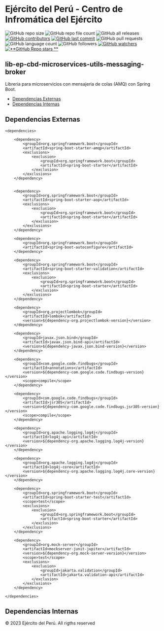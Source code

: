 # Ejército del Perú - Centro de Infromática del Ejército

![GitHub repo size](https://img.shields.io/github/repo-size/dbacilio88/lib-ep-cbd-microservices-utils-messaging-broker)
![GitHub repo file count](https://img.shields.io/github/directory-file-count/dbacilio88/lib-ep-cbd-microservices-utils-messaging-broker)
![GitHub all releases](https://img.shields.io/github/downloads/dbacilio88/lib-ep-cbd-microservices-utils-messaging-broker/total)
[![GitHub contributors](https://img.shields.io/github/contributors/dbacilio88/lib-ep-cbd-microservices-utils-messaging-broker)](https://github.com/dbacilio88/lib-ep-cbd-microservices-utils-messaging-broker/graphs/contributors)
[![GitHub last commit](https://img.shields.io/github/last-commit/dbacilio88/lib-ep-cbd-microservices-utils-messaging-broker?logoColor=success)](https://github.com/dbacilio88/lib-ep-cbd-microservices-utils-messaging-broker/graphs/commit-activity)
![GitHub pull requests](https://img.shields.io/github/issues-pr/dbacilio88/lib-ep-cbd-microservices-utils-messaging-broker?color=red)
![GitHub language count](https://img.shields.io/github/languages/count/dbacilio88/lib-ep-cbd-microservices-utils-messaging-broker)
![GitHub followers](https://img.shields.io/github/followers/dbacilio88?style=social)
[![GitHub watchers](https://img.shields.io/github/watchers/dbacilio88/lib-ep-cbd-microservices-utils-messaging-broker?style=social)](https://github.com/dbacilio88/lib-ep-cbd-microservices-utils-messaging-broker/watchers)
[![**GitHub Repo stars
**](https://img.shields.io/github/stars/dbacilio88/lib-ep-cbd-microservices-utils-messaging-broker?style=social)](https://github.com/dbacilio88/lib-ep-cbd-microservices-utils-messaging-broker/stargazers)

## lib-ep-cbd-microservices-utils-messaging-broker

Libreria para microservicios con mensajeria de colas (AMQ) con Spring Boot.

* [Dependencias Externas](#external-dependencies)
* [Dependencias Internas](#internal-dependencies)

## <a name="external-dependencies"></a>Dependencias Externas

    <dependencies>

        <dependency>
            <groupId>org.springframework.boot</groupId>
            <artifactId>spring-boot-starter-amqp</artifactId>
            <exclusions>
                <exclusion>
                    <groupId>org.springframework.boot</groupId>
                    <artifactId>spring-boot-starter</artifactId>
                </exclusion>
            </exclusions>
        </dependency>


        <dependency>
            <groupId>org.springframework.boot</groupId>
            <artifactId>spring-boot-starter-aop</artifactId>
            <exclusions>
                <exclusion>
                    <groupId>org.springframework.boot</groupId>
                    <artifactId>spring-boot-starter</artifactId>
                </exclusion>
            </exclusions>
        </dependency>

        <dependency>
            <groupId>org.springframework.boot</groupId>
            <artifactId>spring-boot-autoconfigure</artifactId>
        </dependency>

        <dependency>
            <groupId>org.springframework.boot</groupId>
            <artifactId>spring-boot-starter-validation</artifactId>
            <exclusions>
                <exclusion>
                    <groupId>org.springframework.boot</groupId>
                    <artifactId>spring-boot-starter</artifactId>
                </exclusion>
            </exclusions>
        </dependency>

        <dependency>
            <groupId>org.projectlombok</groupId>
            <artifactId>lombok</artifactId>
            <version>${dependency-org.projectlombok-version}</version>
        </dependency>

        <dependency>
            <groupId>javax.json.bind</groupId>
            <artifactId>javax.json.bind-api</artifactId>
            <version>${dependency-javax.json.bind-version}</version>
        </dependency>

        <dependency>
            <groupId>com.google.code.findbugs</groupId>
            <artifactId>annotations</artifactId>
            <version>${dependency-com.google.code.findbugs-version}</version>
            <scope>compile</scope>
        </dependency>

        <dependency>
            <groupId>com.google.code.findbugs</groupId>
            <artifactId>jsr305</artifactId>
            <version>${dependency-com.google.code.findbugs.jsr305-version}</version>
            <scope>compile</scope>
        </dependency>

        <dependency>
            <groupId>org.apache.logging.log4j</groupId>
            <artifactId>log4j-api</artifactId>
            <version>${dependency-org.apache.logging.log4j-version}</version>
        </dependency>

        <dependency>
            <groupId>org.apache.logging.log4j</groupId>
            <artifactId>log4j-core</artifactId>
            <version>${dependency-org.apache.logging.log4j.core-version}</version>
        </dependency>

        <dependency>
            <groupId>org.springframework.boot</groupId>
            <artifactId>spring-boot-starter-test</artifactId>
            <scope>test</scope>
            <exclusions>
                <exclusion>
                    <groupId>org.springframework.boot</groupId>
                    <artifactId>spring-boot-starter</artifactId>
                </exclusion>
            </exclusions>
        </dependency>

        <dependency>
            <groupId>org.mock-server</groupId>
            <artifactId>mockserver-junit-jupiter</artifactId>
            <version>${dependency-org.mock-server-version}</version>
            <scope>test</scope>
            <exclusions>
                <exclusion>
                    <groupId>jakarta.validation</groupId>
                    <artifactId>jakarta.validation-api</artifactId>
                </exclusion>
            </exclusions>
        </dependency>

    </dependencies>

## <a name="internal-dependencies"></a>Dependencias Internas

© 2023 Ejército del Perú. All rigths reserved
